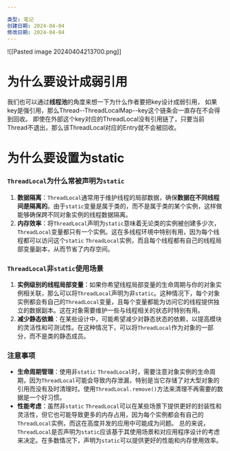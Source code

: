 ```yaml
---

类型: 笔记
创建日期: 2024-04-04
修改日期: 2024-04-04
---
```


![[Pasted image 20240404213700.png]]

# 为什么要设计成弱引用
我们也可以通过**线程池**的角度来想一下为什么作者要把key设计成弱引用，
如果key是强引用，那么Thread--ThreadLocalMap--key这个链条会一直存在不会得到回收。
即使在外部这个key对应的ThreadLocal没有引用链了，只要当前Thread不退出，那么该ThreadLocal对应的Entry就不会被回收。

# 为什么要设置为static
### `ThreadLocal`为什么常被声明为`static`

1. **数据隔离**：`ThreadLocal`通常用于维护线程的局部数据，确保**数据在不同线程间是隔离的**。由于`static`变量是属于类的，而不是属于类的某个实例，这样做能够确保跨不同对象实例的线程数据隔离。
2. **内存效率**：将`ThreadLocal`声明为`static`意味着无论类的实例被创建多少次，`ThreadLocal`变量都只有一个实例。这在多线程环境中特别有用，因为每个线程都可以访问这个`static` `ThreadLocal`实例，而且每个线程都有自己的线程局部变量副本，从而节省了内存空间。

### `ThreadLocal`非`static`使用场景

1. **实例级别的线程局部变量**：如果你希望线程局部变量的生命周期与你的对象实例相关联，那么可以将`ThreadLocal`声明为非`static`。这种情况下，每个对象实例都会有自己的`ThreadLocal`变量，且每个变量都能为访问它的线程提供独立的数据副本。这在对象需要维护一些与线程相关的状态时特别有用。
2. **减少静态依赖**：在某些设计中，可能希望减少对静态状态的依赖，以提高模块的灵活性和可测试性。在这种情况下，可以将`ThreadLocal`作为对象的一部分，而不是类的静态成员。

### 注意事项

- **生命周期管理**：使用非`static` `ThreadLocal`时，需要注意对象实例的生命周期，因为`ThreadLocal`可能会导致内存泄漏，特别是当它存储了对大型对象的引用而没有及时清理时。使用`ThreadLocal.remove()`方法来清理不再需要的数据是一个好习惯。
- **性能考虑**：虽然非`static` `ThreadLocal`可以在某些场景下提供更好的封装性和灵活性，但它也可能导致更多的内存占用，因为每个实例都会有自己的`ThreadLocal`实例，而这在高度并发的应用中可能成为问题。
总的来说，`ThreadLocal`是否声明为`static`应该基于其使用场景和对应用程序设计的考虑来决定。在多数情况下，声明为`static`可以提供更好的性能和内存使用效率。